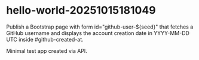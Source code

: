 # hello-world-20251015181049

Publish a Bootstrap page with form id="github-user-${seed}" that fetches a GitHub username and displays the account creation date in YYYY-MM-DD UTC inside #github-created-at.

Minimal test app created via API.